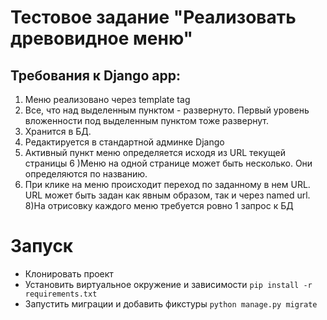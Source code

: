 # Тестовое задание "Реализовать древовидное меню"


## Требования к Django app:
1) Меню реализовано через template tag
2) Все, что над выделенным пунктом - развернуто. Первый уровень вложенности под выделенным пунктом тоже развернут.
3) Хранится в БД.
4) Редактируется в стандартной админке Django
5) Активный пункт меню определяется исходя из URL текущей страницы
6 )Меню на одной странице может быть несколько. Они определяются по названию.
7) При клике на меню происходит переход по заданному в нем URL. URL может быть задан как явным образом, так и через named url.
8)На отрисовку каждого меню требуется ровно 1 запрос к БД

# Запуск
 - Клонировать проект
 - Установить виртуальное окружение и зависимости `pip install -r requirements.txt`
 - Запустить миграции и добавить фикстуры `python manage.py migrate`
